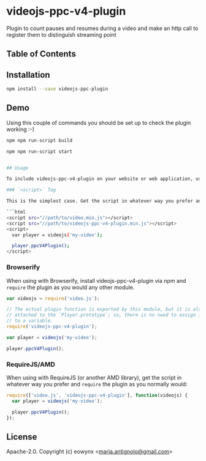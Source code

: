 # videojs-ppc-v4-plugin

Plugin to count pauses and resumes during a video and make an http call to register them to distinguish streaming point

## Table of Contents

<!-- START doctoc -->
<!-- END doctoc -->
## Installation
```sh
npm install --save videojs-ppc-plugin
``` 

## Demo
Using this couple of commands you should be set up to check the plugin working :-)

```sh
npm npm run-script build 
``` 
```sh
npm npm run-script start 


## Usage

To include videojs-ppc-v4-plugin on your website or web application, use any of the following methods.

### `<script>` Tag

This is the simplest case. Get the script in whatever way you prefer and include the plugin _after_ you include [video.js][videojs], so that the `videojs` global is available.

```html
<script src="//path/to/video.min.js"></script>
<script src="//path/to/videojs-ppc-v4-plugin.min.js"></script>
<script>
  var player = videojs('my-video');

  player.ppcV4Plugin();
</script>
```

### Browserify

When using with Browserify, install videojs-ppc-v4-plugin via npm and `require` the plugin as you would any other module.

```js
var videojs = require('video.js');

// The actual plugin function is exported by this module, but it is also
// attached to the `Player.prototype`; so, there is no need to assign it
// to a variable.
require('videojs-ppc-v4-plugin');

var player = videojs('my-video');

player.ppcV4Plugin();
```

### RequireJS/AMD

When using with RequireJS (or another AMD library), get the script in whatever way you prefer and `require` the plugin as you normally would:

```js
require(['video.js', 'videojs-ppc-v4-plugin'], function(videojs) {
  var player = videojs('my-video');

  player.ppcV4Plugin();
});
```

## License

Apache-2.0. Copyright (c) eowynx &lt;maria.antignolo@gmail.com&gt;


[videojs]: http://videojs.com/
